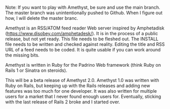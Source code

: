 Note: If you want to play with Amethyst, be sure and use the main branch.  The
master branch was unintentionally pushed to Github.  When I figure out how, I
will delete the master branc.

Amethyst is an RSS/ATOM feed reader Web server inspired by Amphetadisk
(https://www.disobey.com/amphetadesk/).  It is in the process of a public
release, but not yet ready.  This file needs to be fleshed out.  The INSTALL
file needs to be written and checked against reality.  Editing the title and
RSS URL of a feed needs to be coded.  It is quite usable if you can work
around the missing bits.

Amethyst is written in Ruby for the Padrino Web framework (think Ruby on Rails
1 or Sinatra on steroids).

This will be a beta release of Amethyst 2.0.  Amethyst 1.0 was written with
Ruby on Rails, but keeping up with the Rails releases and adding new features
was too much for one developer.  It was also written for multiple users for a
market that I never found enough users for.  Eventually, sticking with the
last release of Rails 2 broke and I started over.
